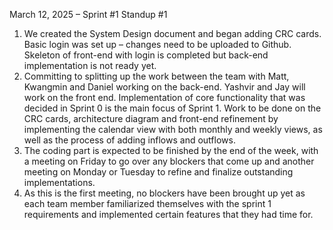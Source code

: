 March 12, 2025 – Sprint #1 Standup #1
1. We created the System Design document and began adding CRC cards. Basic login was set up – changes need to be uploaded to Github. Skeleton of front-end with login is completed but back-end implementation is not ready yet.
2. Committing to splitting up the work between the team with Matt, Kwangmin and Daniel working on the back-end. Yashvir and Jay will work on the front end. 
Implementation of core functionality that was decided in Sprint 0 is the main focus of Sprint 1.
Work to be done on the CRC cards, architecture diagram and front-end refinement by implementing the calendar view with both monthly and weekly views, as well as the process of adding inflows and outflows.
3. The coding part is expected to be finished by the end of the week, with a meeting on Friday to go over any blockers that come up and another meeting on Monday or Tuesday to refine and finalize outstanding implementations. 
4. As this is the first meeting, no blockers have been brought up yet as each team member familiarized themselves with the sprint 1 requirements and implemented certain features that they had time for.

